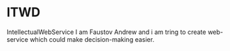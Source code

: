 # ITWD
IntellectualWebService
I am Faustov Andrew and i am tring to create web-service which could make decision-making easier. 
